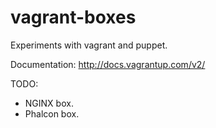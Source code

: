 vagrant-boxes
=============

Experiments with vagrant and puppet.

Documentation: http://docs.vagrantup.com/v2/

TODO:
* NGINX box.
* Phalcon box.
